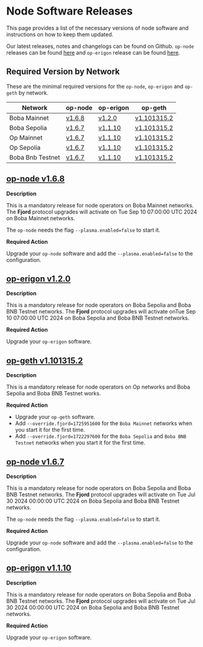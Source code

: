 # Node Software Releases

This page provides a list of the necessary versions of node software and instructions on how to keep them updated.

Our latest releases, notes and changelogs can be found on Github. `op-node` releases can be found [here](https://github.com/bobanetwork/boba/tags) and `op-erigon` release can be found [here](https://github.com/bobanetwork/op-erigon/releases).

## Required Version by Network

These are the minimal required versions for the `op-node`, `op-erigon` and `op-geth` by network.

| Network          | op-node                                                      | op-erigon                                                    | op-geth                                                      |
| ---------------- | ------------------------------------------------------------ | ------------------------------------------------------------ | ------------------------------------------------------------ |
| Boba Mainnet | [v1.6.8](https://github.com/bobanetwork/boba/releases/tag/v1.6.8) | [v1.2.0](https://github.com/bobanetwork/op-erigon/releases/tag/v1.2.0) | [v1.101315.2](https://github.com/ethereum-optimism/op-geth/releases/tag/v1.101315.2) |
| Boba Sepolia | [v1.6.7](https://github.com/bobanetwork/boba/releases/tag/v1.6.7) | [v1.1.10](https://github.com/bobanetwork/op-erigon/releases/tag/v1.1.10) | [v1.101315.2](https://github.com/ethereum-optimism/op-geth/releases/tag/v1.101315.2) |
| Op Mainnet   | [v1.6.7](https://github.com/bobanetwork/boba/releases/tag/v1.6.7) | [v1.1.10](https://github.com/bobanetwork/op-erigon/releases/tag/v1.1.10) | [v1.101315.2](https://github.com/ethereum-optimism/op-geth/releases/tag/v1.101315.2) |
| Op Sepolia   | [v1.6.7](https://github.com/bobanetwork/boba/releases/tag/v1.6.7) | [v1.1.10](https://github.com/bobanetwork/op-erigon/releases/tag/v1.1.10) | [v1.101315.2](https://github.com/ethereum-optimism/op-geth/releases/tag/v1.101315.2) |
| Boba Bnb Testnet | [v1.6.7](https://github.com/bobanetwork/boba/releases/tag/v1.6.7) | [v1.1.10](https://github.com/bobanetwork/op-erigon/releases/tag/v1.1.10) | [v1.101315.2](https://github.com/ethereum-optimism/op-geth/releases/tag/v1.101315.2) |

## [op-node v1.6.8](https://github.com/bobanetwork/boba/releases/tag/v1.6.8)

**Description**

This is a mandatory release for node operators on Boba Mainnet networks. The **Fjord** protocol upgrades will activate on Tue Sep 10 07:00:00 UTC 2024 on Boba Mainnet networks.

The `op-node`  needs the flag `--plasma.enabled=false` to start it.

**Required Action**

Upgrade your `op-node` software and add  the `--plasma.enabled=false` to the configuration.

## [op-erigon v1.2.0](https://github.com/bobanetwork/op-erigon/releases/tag/v1.2.0)

**Description**

This is a mandatory release for node operators on Boba Sepolia and Boba BNB Testnet networks. The **Fjord** protocol upgrades will activate onTue Sep 10 07:00:00 UTC 2024 on Boba Sepolia and Boba BNB Testnet networks.

**Required Action**

Upgrade your `op-erigon` software.

## [op-geth v1.101315.2](https://github.com/ethereum-optimism/op-geth/releases/tag/v1.101315.2)

**Description**

This is a mandatory release for node operators on Op networks and Boba Sepolia and Boba BNB Testnet works.

**Required Action**

* Upgrade your `op-geth` software.
* Add `--override.fjord=1725951600` for the `Boba Mainnet` networks when you start it for the first time.
* Add `--override.fjord=1722297600` for the `Boba Sepolia` and `Boba BNB Testnet` networks when you start it for the first time.

## [op-node v1.6.7](https://github.com/bobanetwork/boba/releases/tag/v1.6.7)

**Description**

This is a mandatory release for node operators on Boba Sepolia and Boba BNB Testnet networks. The **Fjord** protocol upgrades will activate on Tue Jul 30 2024 00:00:00 UTC 2024 on Boba Sepolia and Boba BNB Testnet networks.

The `op-node`  needs the flag `--plasma.enabled=false` to start it.

**Required Action**

Upgrade your `op-node` software and add  the `--plasma.enabled=false` to the configuration.

## [op-erigon v1.1.10](https://github.com/bobanetwork/op-erigon/releases/tag/v1.1.10)

**Description**

This is a mandatory release for node operators on Boba Sepolia and Boba BNB Testnet networks. The **Fjord** protocol upgrades will activate on Tue Jul 30 2024 00:00:00 UTC 2024 on Boba Sepolia and Boba BNB Testnet networks.

**Required Action**

Upgrade your `op-erigon` software.
